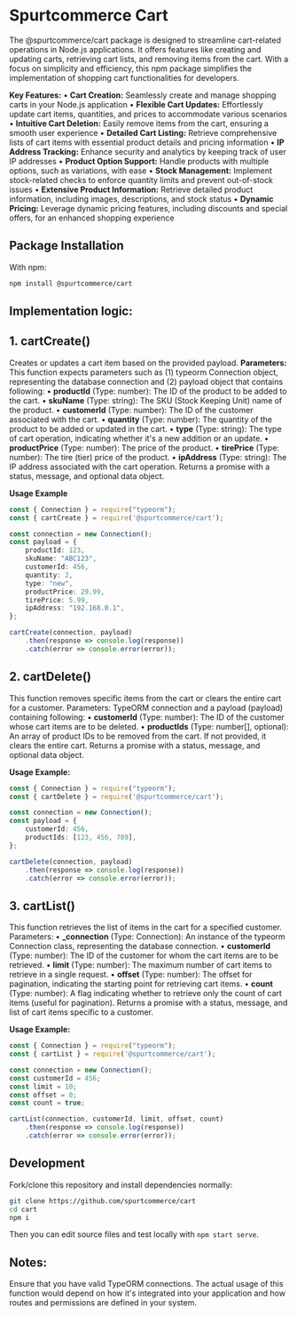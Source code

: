 # Spurtcommerce Cart

The @spurtcommerce/cart package is designed to streamline cart-related operations in Node.js applications. It offers features like creating and updating carts, retrieving cart lists, and removing items from the cart. With a focus on simplicity and efficiency, this npm package simplifies the implementation of shopping cart functionalities for developers.

**Key Features:**
    • **Cart Creation:** Seamlessly create and manage shopping carts in your Node.js application
    • **Flexible Cart Updates:** Effortlessly update cart items, quantities, and prices to accommodate various scenarios
    • **Intuitive Cart Deletion:** Easily remove items from the cart, ensuring a smooth user experience
    • **Detailed Cart Listing:** Retrieve comprehensive lists of cart items with essential product details and pricing information
    • **IP Address Tracking:** Enhance security and analytics by keeping track of user IP addresses
    • **Product Option Support:** Handle products with multiple options, such as variations, with ease
    • **Stock Management:** Implement stock-related checks to enforce quantity limits and prevent out-of-stock issues
    • **Extensive Product Information:** Retrieve detailed product information, including images, descriptions, and stock status
    • **Dynamic Pricing:** Leverage dynamic pricing features, including discounts and special offers, for an enhanced shopping experience

## Package Installation
With npm:
```bash
npm install @spurtcommerce/cart
```

## Implementation logic:

## 1. cartCreate()
Creates or updates a cart item based on the provided payload.
**Parameters:**
This function expects parameters such as (1) typeorm Connection object, representing the database connection and (2) payload object that contains following:
    • **productId** (Type: number): The ID of the product to be added to the cart.
    • **skuName** (Type: string): The SKU (Stock Keeping Unit) name of the product.
    • **customerId** (Type: number): The ID of the customer associated with the cart.
    • **quantity** (Type: number): The quantity of the product to be added or updated in the cart.
    • **type** (Type: string): The type of cart operation, indicating whether it's a new addition or an update.
    • **productPrice** (Type: number): The price of the product.
    • **tirePrice** (Type: number): The tire (tier) price of the product.
    • **ipAddress** (Type: string): The IP address associated with the cart operation.
Returns a promise with a status, message, and optional data object.

**Usage Example**
```ts
const { Connection } = require("typeorm");
const { cartCreate } = require('@spurtcommerce/cart');

const connection = new Connection();
const payload = {
    productId: 123,
    skuName: "ABC123",
    customerId: 456,
    quantity: 2,
    type: "new",
    productPrice: 29.99,
    tirePrice: 5.99,
    ipAddress: "192.168.0.1",
};

cartCreate(connection, payload)
    .then(response => console.log(response))
    .catch(error => console.error(error));
```

## 2. cartDelete() 
This function removes specific items from the cart or clears the entire cart for a customer. 
Parameters:
TypeORM connection and a payload (payload) containing following:
    • **customerId** (Type: number): The ID of the customer whose cart items are to be deleted.
    • **productIds** (Type: number[], optional): An array of product IDs to be removed from the cart. If not provided, it clears the entire cart.
Returns a promise with a status, message, and optional data object.

**Usage Example:**
````ts
const { Connection } = require("typeorm");
const { cartDelete } = require('@spurtcommerce/cart');

const connection = new Connection();
const payload = {
    customerId: 456,
    productIds: [123, 456, 789],
};

cartDelete(connection, payload)
    .then(response => console.log(response))
    .catch(error => console.error(error));
````

## 3. cartList()
This function retrieves the list of items in the cart for a specified customer.
Parameters:
    • **_connection** (Type: Connection): An instance of the typeorm Connection class, representing the database connection.
    • **customerId** (Type: number): The ID of the customer for whom the cart items are to be retrieved.
    • **limit** (Type: number): The maximum number of cart items to retrieve in a single request.
    • **offset** (Type: number): The offset for pagination, indicating the starting point for retrieving cart items.
    • **count** (Type: number): A flag indicating whether to retrieve only the count of cart items (useful for pagination).
Returns a promise with a status, message, and list of cart items specific to a customer.

**Usage Example:**

````ts
const { Connection } = require("typeorm");
const { cartList } = require('@spurtcommerce/cart');

const connection = new Connection();
const customerId = 456;
const limit = 10;
const offset = 0;
const count = true;

cartList(connection, customerId, limit, offset, count)
    .then(response => console.log(response))
    .catch(error => console.error(error));
````

## Development
Fork/clone this repository and install dependencies normally:
````bash
git clone https://github.com/spurtcommerce/cart
cd cart
npm i
````
Then you can edit source files and test locally with `npm start serve`.

## Notes:
Ensure that you have valid TypeORM connections. The actual usage of this function would depend on how it's integrated into your application and how routes and permissions are defined in your system.